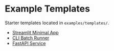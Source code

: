 # Example Templates

Starter templates located in `examples/templates/`.

- [Streamlit Minimal App](../examples/templates/streamlit_minimal_app/README.md)
- [CLI Batch Runner](../examples/templates/cli_batch/README.md)
- [FastAPI Service](../examples/templates/fastapi_service/README.md)
